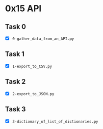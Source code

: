 # 0x15 API

## Task 0
- [x] `0-gather_data_from_an_API.py`

## Task 1
- [x] `1-export_to_CSV.py`

## Task 2
- [x] `2-export_to_JSON.py`

## Task 3
- [x] `3-dictionary_of_list_of_dictionaries.py`
